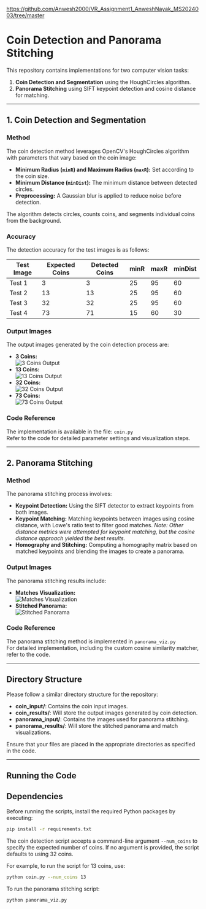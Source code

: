 https://github.com/Anwesh2000/VR_Assignment1_AnweshNayak_MS2024003/tree/master

# Coin Detection and Panorama Stitching

This repository contains implementations for two computer vision tasks:
1. **Coin Detection and Segmentation** using the HoughCircles algorithm.
2. **Panorama Stitching** using SIFT keypoint detection and cosine distance for matching.

---

## 1. Coin Detection and Segmentation

### Method
The coin detection method leverages OpenCV's HoughCircles algorithm with parameters that vary based on the coin image:
- **Minimum Radius (`minR`) and Maximum Radius (`maxR`):** Set according to the coin size.
- **Minimum Distance (`minDist`):** The minimum distance between detected circles.
- **Preprocessing:** A Gaussian blur is applied to reduce noise before detection.

The algorithm detects circles, counts coins, and segments individual coins from the background.

### Accuracy
The detection accuracy for the test images is as follows:

| Test Image | Expected Coins | Detected Coins | minR | maxR | minDist |
|------------|----------------|----------------|------|------|---------|
| Test 1     | 3              | 3              | 25   | 95   | 60      |
| Test 2     | 13             | 13             | 25   | 95   | 60      |
| Test 3     | 32             | 32             | 25   | 95   | 60      |
| Test 4     | 73             | 71             | 15   | 60   | 30      |

### Output Images
The output images generated by the coin detection process are:

- **3 Coins:**  
  ![3 Coins Output](coin_results/3_coins_output.png)
- **13 Coins:**  
  ![13 Coins Output](coin_results/13_coins_output.png)
- **32 Coins:**  
  ![32 Coins Output](coin_results/32_coins_output.png)
- **73 Coins:**  
  ![73 Coins Output](coin_results/73_coins_output.png)

### Code Reference
The implementation is available in the file: `coin.py`  
Refer to the code for detailed parameter settings and visualization steps.

---

## 2. Panorama Stitching

### Method
The panorama stitching process involves:
- **Keypoint Detection:** Using the SIFT detector to extract keypoints from both images.
- **Keypoint Matching:** Matching keypoints between images using cosine distance, with Lowe's ratio test to filter good matches.
      *Note: Other distance metrics were attempted for keypoint matching, but the cosine distance approach yielded the best results.*
- **Homography and Stitching:** Computing a homography matrix based on matched keypoints and blending the images to create a panorama.

### Output Images
The panorama stitching results include:

- **Matches Visualization:**  
  ![Matches Visualization](panorama_results/matches.jpg)
- **Stitched Panorama:**  
  ![Stitched Panorama](panorama_results/stitched.jpg)

### Code Reference
The panorama stitching method is implemented in `panorama_viz.py`  
For detailed implementation, including the custom cosine similarity matcher, refer to the code.

---


## Directory Structure

Please follow a similar directory structure for the repository:
- **coin_input/**: Contains the coin input images.
- **coin_results/**: Will store the output images generated by coin detection.
- **panorama_input/**: Contains the images used for panorama stitching.
- **panorama_results/**: Will store the stitched panorama and match visualizations.

Ensure that your files are placed in the appropriate directories as specified in the code.

---

## Running the Code

## Dependencies

Before running the scripts, install the required Python packages by executing:

```bash
pip install -r requirements.txt
```

The coin detection script accepts a command-line argument `--num_coins` to specify the expected number of coins.
If no argument is provided, the script defaults to using 32 coins.

For example, to run the script for 13 coins, use:

```bash
python coin.py --num_coins 13
```

To run the panorama stitching script:

```bash
python panorama_viz.py
```
